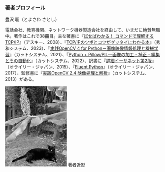 ### 著者プロフィール

豊沢 聡（とよさわ さとし）

電話会社、教育機関、ネットワーク機器製造会社を経由して、いまだに絶賛無職中。著作はこれで38冊目。主な著書に『[試せばわかる！ コマンドで理解するTCP/IP](https://www.kadokawa.co.jp/product/200802000528/ "LINK")』（アスキー、2008）、『[TCP/IPのツボとコツがゼッタイにわかる本](https://www.shuwasystem.co.jp/book/9784798068664.html "LINK")』（秀和システム、2023）、『[実践OpenCV 4 for Python－画像映像情報処理と機械学習](https://www.cutt.co.jp/book/978-4-87783-460-9.html "LINK")』（カットシステム、2021）、『[Python + Pillow/PIL―画像の加工・補正・編集とその自動化](https://www.cutt.co.jp/book/978-4-87783-525-5.html "LINK")』（カットシステム、2022）、訳書に『[詳細イーサネット第2版](https://www.oreilly.co.jp/books/9784873117171/ "LINK")』（オライリー・ジャパン、2015）、『[Fluent Python](https://www.oreilly.co.jp/books/9784873118178/ "LINK")』（オライリー・ジャパン、2017）、監修書に『[実践OpenCV 2.4 映像処理と解析](http://www.cutt.co.jp/book/978-4-87783-184-4.html "LINK")』（カットシステム、2013）がある。

<img src="Images/SelfPortrait.png" width="200">  著者近影

